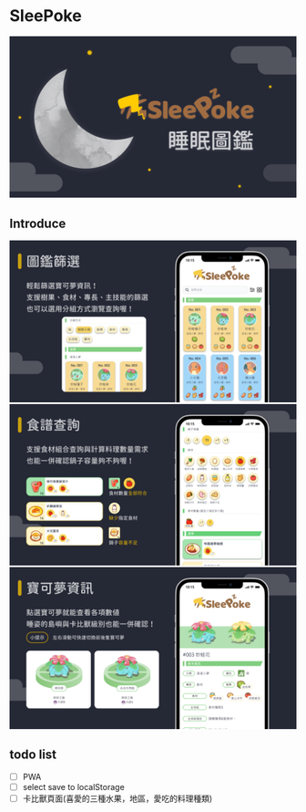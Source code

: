 # SleePoke

![](https://raw.githubusercontent.com/HuskyHsu/sleepoke/main/doc/_page_cover.png)

## Introduce

![](https://raw.githubusercontent.com/HuskyHsu/sleepoke/main/doc/_page_list_02.png)
![](https://raw.githubusercontent.com/HuskyHsu/sleepoke/main/doc/_page_meals_02.png)
![](https://raw.githubusercontent.com/HuskyHsu/sleepoke/main/doc/_page_detail_02.png)

## todo list

- [ ] PWA
- [ ] select save to localStorage
- [ ] 卡比獸頁面(喜愛的三種水果，地區，愛吃的料理種類)
